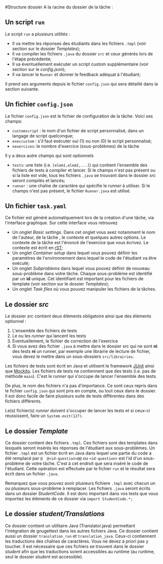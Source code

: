 #Structure dossier
A la racine du dossier de la tâche :

## Un script `run`
Le script `run` a plusieurs utilités :
- Il va mettre les réponses des étudiants dans les fichiers `.tmpl` (voir section sur le dossier *Templates*);
- Il va compiler les fichiers `.java` du dossier `src` et ceux générés lors de l'étape précédente;
- Il va éventuellement exécuter un script custom supplémentaire (voir section sur le *config.json*);
- Il va lancer le `Runner` et donner le feedback adéquat à l'étudiant;

Il prend ses arguments depuis le fichier `config.json` qui sera détaillé dans la section suivante.

## Un fichier `config.json`

Le fichier `config.json` est le fichier de configuration de la tâche. Voici ses champs:
- `customscript` : le nom d'un fichier de script personnalisé, dans un langage de script quelconque;
- `execcustom` : s'il faut exécuter oui (1) ou non (0) le script personnalisé;
- `nexercices`: le nombre d'exercice (sous-problèmes) de la tâche

Il y a deux autre champs qui sont optionnels
- `tests`: une liste (i.e. `[elem1,elem2,...]`) qui contient l'ensemble des fichiers de tests à compiler et lancer. Si le champs n'est pas présent ou si la liste est vide, tous les fichiers `.java` se trouvant dans le dossier *src* seront compilés et lancés;
- `runner` : une chaîne de caractère qui spécifie le *runner* à utiliser. Si le champs n'est pas présent, le fichier `Runner.java` est utilisé.

## Un fichier `task.yaml`

Ce fichier est généré automatiquement lors de la création d'une tâche, via l'interface graphique. Sur cette interface vous retrouvez

- Un onglet *Basic settings*. Dans cet onglet vous avez notamment le nom de l'auteur, de la tâche , le contexte et quelques autres options. Le contexte de la tâche est l'énoncé de l'exercice que vous écrivez. Le contexte est écrit en [rST](https://en.wikipedia.org/wiki/ReStructuredText);
- Un onglet *Container setup* dans lequel vous pouvez définir les paramètres de l'environnement dans lequel le code de l'étudiant va être exécuté;
- Un onglet *Subproblems* dans lequel vous pouvez définir de nouveau sous-problème dans votre tâche. Chaque sous-problème est identifié par un **id** unique. Cet identifiant est important pour les fichiers de template (voir section sur le dossier *Templates*);
- Un onglet *Task files* où vous pouvez manipuler les fichiers de la tâches.


## Le dossier *src*

Le dossier *src* contient deux éléments obligatoire ainsi que des éléments optionnel :
1) L'ensemble des fichiers de tests
2) Le ou les *runner* qui lancent les tests
3) Eventuellement, le fichier de correction de l'exercice
4) Si vous avez des fichier `.java` à mettre dans le dossier src qui ne sont **ni** des tests **ni** un runner, par exemple une librairie de lecture de fichier, vous devez le mettre dans un sous-dossiers `src/librairies`.

Les fichiers de tests sont écrit en Java et utilisent le framework [JUnit](http://junit.sourceforge.net/javadoc/) ainsi que [Mockito](http://www.javadoc.io/doc/org.mockito/mockito-core/2.8.47). Les fichiers de tests ne contiennent que des tests (i.e. pas de méthode `main`). C'est le *runner* qui s'occupe de lancer l'ensemble des tests.

De plus, le nom des fichiers n'a pas d'importance. Ce sont ceux repris dans le fichier `config.json` qui sont pris en compte, ou tout ceux dans le dossier. Il est donc facile de faire plusieurs suite de tests différentes dans des fichiers différents.

Le(s) fichier(s) *runner* doivent s'occuper de lancer les tests et si ceux-ci réussissent, faire un `System.exit(127)`.

## Le dossier *Template*

Ce dossier contient des fichiers `.tmpl`. Ces fichiers sont des templates dans lesquels seront insérés les réponses de l'étudiant aux sous-problèmes. Un fichier `.tmpl` est un fichier écrit en Java dans lequel une partie du code a été remplacé par `@	@<id-question>@@` ou `<id-question>` est l'id d'un sous-problème de votre tâche. C'est à cet endroit que sera inséré le code de l'étudiant. Cette opération est effectuée par le fichier `run` et le résultat sera écrit dans un fichier `.java`.

Remarquez que vous pouvez avoir plusieurs fichiere `.tmpl` avec chacun un ou plusieurs sous-problème à remplacer. Les fichiers `.java` seront écrits dans un dossier *StudentCode*. Il est donc important dans vos tests que vous importiez les éléments de ce dossier via `import StudentCode.*;`

## Le dossier *student/Translations*

Ce dossier contient un utilitaire Java (Translator.java) permettant l'intégration de gnugettext dans les autres fichiers Java. Ce dossier contient aussi un dossier `translation_run` et `translation_java`. Ceux-ci contiennent les traductions des chaînes de caractères. Vous ne devez à priori pas y toucher. Il est nécessaire que ces fichiers se trouvent dans le dossier *student* afin que les traductions soient accessibles au runtime (au runtime, seul le dossier *student* est accessible).
